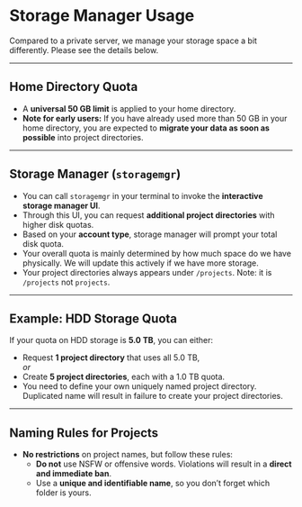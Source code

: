 # Storage Manager Usage

Compared to a private server, we manage your storage space a bit differently. Please see the details below.

---

## Home Directory Quota
- A **universal 50 GB limit** is applied to your home directory.
- **Note for early users:** If you have already used more than 50 GB in your home directory, you are expected to **migrate your data as soon as possible** into project directories.

---

## Storage Manager (`storagemgr`)
- You can call `storagemgr` in your terminal to invoke the **interactive storage manager UI**.
- Through this UI, you can request **additional project directories** with higher disk quotas.
- Based on your **account type**, storage manager will prompt your total disk quota.
- Your overall quota is mainly determined by how much space do we have physically. We will update this actively if we have more storage.
- Your project directories always appears under `/projects`. Note: it is `/projects` not `projects`.

---

## Example: HDD Storage Quota
If your quota on HDD storage is **5.0 TB**, you can either:
- Request **1 project directory** that uses all 5.0 TB,  
  *or*
- Create **5 project directories**, each with a 1.0 TB quota.
- You need to define your own uniquely named project directory. Duplicated name will result in failure to create your project directories.

---

## Naming Rules for Projects
- **No restrictions** on project names, but follow these rules:
  - **Do not** use NSFW or offensive words. Violations will result in a **direct and immediate ban**.
  - Use a **unique and identifiable name**, so you don’t forget which folder is yours.


